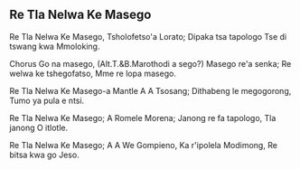 ## Re Tla Nelwa Ke Masego

Re Tla Nelwa Ke Masego, Tsholofetso'a Lorato;
Dipaka tsa tapologo Tse di tswang kwa Mmoloking.

Chorus
Go na masego, (Alt.T.&B.Marothodi a sego?)
Masego re'a senka; Re welwa ke tshegofatso,
Mme re lopa masego.

Re Tla Nelwa Ke Masego-a Mantle A A Tsosang;
Dithabeng le megogorong, Tumo ya pula e ntsi.

Re Tla Nelwa Ke Masego; A Romele Morena;
Janong re fa tapologo, Tla janong O itlotle.

Re Tla Nelwa Ke Masego; A A We Gompieno,
Ka r'ipolela Modimong, Re bitsa kwa go Jeso.


